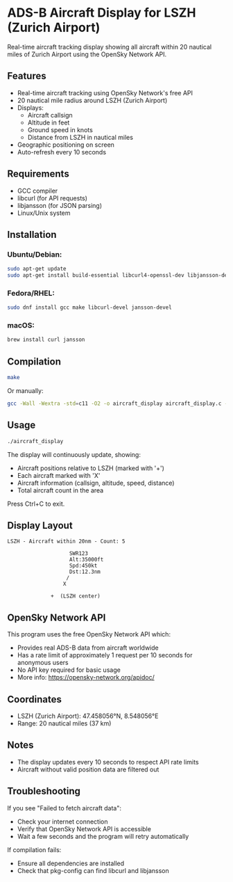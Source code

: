 # ADS-B Aircraft Display for LSZH (Zurich Airport)

Real-time aircraft tracking display showing all aircraft within 20 nautical miles of Zurich Airport using the OpenSky Network API.

## Features

- Real-time aircraft tracking using OpenSky Network's free API
- 20 nautical mile radius around LSZH (Zurich Airport)
- Displays:
  - Aircraft callsign
  - Altitude in feet
  - Ground speed in knots
  - Distance from LSZH in nautical miles
- Geographic positioning on screen
- Auto-refresh every 10 seconds


## Requirements

- GCC compiler
- libcurl (for API requests)
- libjansson (for JSON parsing)
- Linux/Unix system

## Installation

### Ubuntu/Debian:
```bash
sudo apt-get update
sudo apt-get install build-essential libcurl4-openssl-dev libjansson-dev
```

### Fedora/RHEL:
```bash
sudo dnf install gcc make libcurl-devel jansson-devel
```

### macOS:
```bash
brew install curl jansson
```

## Compilation

```bash
make
```

Or manually:
```bash
gcc -Wall -Wextra -std=c11 -O2 -o aircraft_display aircraft_display.c -lcurl -ljansson -lm
```

## Usage

```bash
./aircraft_display
```

The display will continuously update, showing:
- Aircraft positions relative to LSZH (marked with '+')
- Each aircraft marked with 'X'
- Aircraft information (callsign, altitude, speed, distance)
- Total aircraft count in the area

Press Ctrl+C to exit.

## Display Layout

```
LSZH - Aircraft within 20nm - Count: 5

                    SWR123
                    Alt:35000ft
                    Spd:450kt
                    Dst:12.3nm
                   /
                  X

              +  (LSZH center)
```

## OpenSky Network API

This program uses the free OpenSky Network API which:
- Provides real ADS-B data from aircraft worldwide
- Has a rate limit of approximately 1 request per 10 seconds for anonymous users
- No API key required for basic usage
- More info: https://opensky-network.org/apidoc/

## Coordinates

- LSZH (Zurich Airport): 47.458056°N, 8.548056°E
- Range: 20 nautical miles (37 km)

## Notes

- The display updates every 10 seconds to respect API rate limits
- Aircraft without valid position data are filtered out

## Troubleshooting

If you see "Failed to fetch aircraft data":
- Check your internet connection
- Verify that OpenSky Network API is accessible
- Wait a few seconds and the program will retry automatically

If compilation fails:
- Ensure all dependencies are installed
- Check that pkg-config can find libcurl and libjansson
